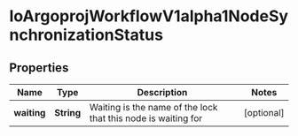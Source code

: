 
# IoArgoprojWorkflowV1alpha1NodeSynchronizationStatus

## Properties
Name | Type | Description | Notes
------------ | ------------- | ------------- | -------------
**waiting** | **String** | Waiting is the name of the lock that this node is waiting for |  [optional]



